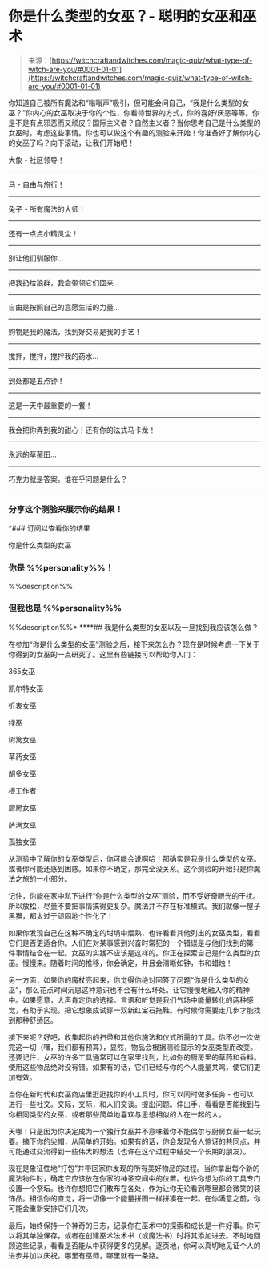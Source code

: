 <!--yml

类别：未分类

日期：2024-06-12 18:27:12

-->

# 你是什么类型的女巫？- 聪明的女巫和巫术

> 来源：[https://witchcraftandwitches.com/magic-quiz/what-type-of-witch-are-you/#0001-01-01](https://witchcraftandwitches.com/magic-quiz/what-type-of-witch-are-you/#0001-01-01)

你知道自己被所有魔法和“嗡嗡声”吸引，但可能会问自己，“我是什么类型的女巫？”你内心的女巫取决于你的个性，你看待世界的方式，你的喜好/厌恶等等。你是不是有点邪恶而又顽皮？国际主义者？自然主义者？当你思考自己是什么类型的女巫时，考虑这些事情。你也可以做这个有趣的测验来开始！你准备好了解你内心的女巫了吗？向下滚动，让我们开始吧！

大象 - 社区领导！

* * *

马 - 自由与旅行！

* * *

兔子 - 所有魔法的大师！

* * *

还有一点点小精灵尘！

* * *

别让他们驯服你…

* * *

把我扔给狼群，我会带领它们回来...

* * *

自由是按照自己的意愿生活的力量…

* * *

购物是我的魔法，找到好交易是我的手艺！

* * *

搅拌，搅拌，搅拌我的药水…

* * *

到处都是五点钟！

* * *

这是一天中最重要的一餐！

* * *

我会把你弄到我的甜心！还有你的法式马卡龙！

* * *

永远的草莓田…

* * *

巧克力就是答案。谁在乎问题是什么？

* * *

### 分享这个测验来展示你的结果！

*### 订阅以查看你的结果

你是什么类型的女巫

### 你是 %%personality%%！

%%description%%

### 但我也是 %%personality%%

%%description%%*  ****## 我是什么类型的女巫以及一旦找到我应该怎么做？

在参加“你是什么类型的女巫”测验之后，接下来怎么办？现在是时候考虑一下关于你得到的女巫的一点研究了。这里有些链接可以帮助你入门：

365女巫

凯尔特女巫

折衷女巫

绿巫

树篱女巫

草药女巫

胡多女巫

根工作者

厨房女巫

萨满女巫

孤独女巫

从测验中了解你的女巫类型后，你可能会说啊哈！那确实是我是什么类型的女巫。或者你可能还感到困惑。如果你不确定，那完全没关系。这个测验的开始只是你魔法之旅的一小部分。

记住，你能在家中私下进行“你是什么类型的女巫”测验，而不受好奇眼光的干扰。所以放松，尽量不要把事情搞得更复杂。魔法并不存在标准模式。我们就像一屋子黑猫，都太过于顽固地个性化了！

如果你发现自己在这种不确定的坩埚中煨熟，也许看看其他列出的女巫类型，看看它们是否更适合你。人们在对某事感到兴奋时常犯的一个错误是与他们找到的第一件事情结合在一起。女巫的实践不应该是这样的。你正在探索自己是什么类型的女巫。慢慢来。随着时间的推移，你会确定，并且会清晰如钟，书和蜡烛！

另一方面，如果你的魔杖亮起来，你觉得你绝对回答了问题“你是什么类型的女巫”，那么花点时间沉思这种意识也不会有什么坏处。让它慢慢地融入你的精神中。如果愿意，大声肯定你的选择。言语和听觉是我们气场中能量转化的两种感觉，有助于实现。把它想象成试穿一双新红宝石拖鞋。有时候你需要走几步才能找到那种舒适区。

接下来呢？好吧，收集起你的扫帚和其他你施法和仪式所需的工具。你不必一次做完这一切（嘿，我们都有预算），显然，物品会根据测验显示的女巫类型而改变。还要记住，女巫的许多工具通常可以在家里找到，比如你的厨房里的草药和香料。使用这些物品绝对没有错。如果有的话，它们已经与你的个人能量共鸣，使它们更加有效。

当你在新时代和女巫商店里逛逛找你的小工具时，你可以同时做多任务 - 也可以进行一些社交。交际，交际，和人们交谈。提出问题。伸出手，看看是否能找到与你相同类型的女巫，或者那些简单地喜欢与思想相似的人在一起的人。

天哪！只是因为你决定成为一个独行女巫并不意味着你不能偶尔与厨房女巫一起玩耍。摘下你的尖帽，从简单的开始。如果有的话，你会发现令人惊讶的共同点，并可能通过交流得到一些伟大的想法（也许在这个过程中结交一个长期的朋友）。

现在是象征性地“打包”并带回家你发现的所有美好物品的过程。当你拿出每个新的魔法物件时，确定它应该放在你家的神圣空间中的位置。也许你想为你的工具专门设置一个祭坛。也许你想把它们散布在各处，作为让你无论看到哪里都会微笑的装饰品。相信你的直觉，将一切像一个能量拼图一样拼凑在一起。在你满意之前，你可能会重新安排它们几次。

最后，始终保持一个神奇的日志，记录你在巫术中的探索和成长是一件好事。你可以将其单独保存，或者在创建巫术法术书（或魔法书）时将其添加进去。不时地回顾这些记录，看看是否能从中获得更多的见解。逐页地，你可以真切地见证个人的进步并加以庆祝。哪里有巫师，哪里就有一条路。
